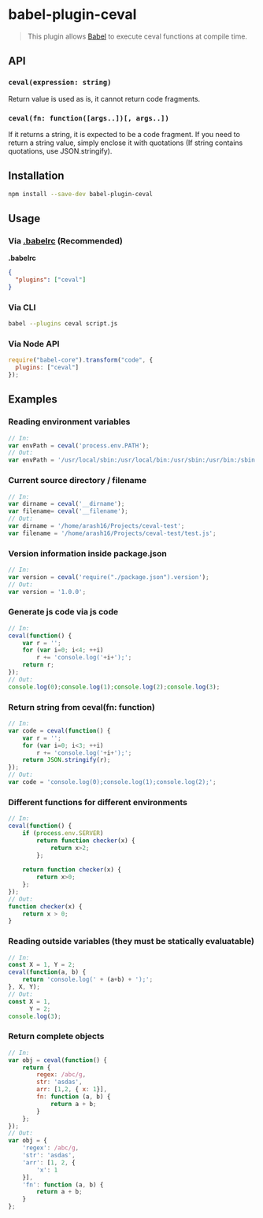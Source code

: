 # babel-plugin-ceval

> This plugin allows [Babel](https://babeljs.io) to execute ceval functions at compile time.

## API

### `ceval(expression: string)`

Return value is used as is, it cannot return code fragments.

### `ceval(fn: function([args..])[, args..])`

If it returns a string, it is expected to be a code fragment. If you need to return
a string value, simply enclose it with quotations (If string contains quotations, use JSON.stringify).

## Installation

```sh
npm install --save-dev babel-plugin-ceval
```

## Usage

### Via [.babelrc](http://babeljs.io/docs/usage/babelrc/) (Recommended)

**.babelrc**

```json
{
  "plugins": ["ceval"]
}
```

### Via CLI

```sh
babel --plugins ceval script.js
```

### Via Node API

```javascript
require("babel-core").transform("code", {
  plugins: ["ceval"]
});
```

## Examples

### Reading environment variables

```javascript
// In:
var envPath = ceval('process.env.PATH');
// Out:
var envPath = '/usr/local/sbin:/usr/local/bin:/usr/sbin:/usr/bin:/sbin:/bin:/usr/games:/usr/local/games';
```

### Current source directory / filename

```javascript
// In:
var dirname = ceval('__dirname');
var filename= ceval('__filename');
// Out:
var dirname = '/home/arash16/Projects/ceval-test';
var filename = '/home/arash16/Projects/ceval-test/test.js';
```

### Version information inside package.json

```javascript
// In:
var version = ceval('require("./package.json").version');
// Out:
var version = '1.0.0';
```

### Generate js code via js code

```javascript
// In:
ceval(function() {
	var r = '';
	for (var i=0; i<4; ++i)
		r += 'console.log('+i+');';
	return r;
});
// Out:
console.log(0);console.log(1);console.log(2);console.log(3);
```

### Return string from ceval(fn: function)

```javascript
// In:
var code = ceval(function() {
	var r = '';
	for (var i=0; i<3; ++i)
		r += 'console.log('+i+');';
	return JSON.stringify(r);
});
// Out:
var code = 'console.log(0);console.log(1);console.log(2);';
```

### Different functions for different environments

```javascript
// In:
ceval(function() {
	if (process.env.SERVER)
		return function checker(x) { 
			return x>2; 
		};
	
	return function checker(x) { 
		return x>0; 
	};
});
// Out:
function checker(x) {
	return x > 0;
}
```

### Reading outside variables (they must be statically evaluatable)

```javascript
// In:
const X = 1, Y = 2;
ceval(function(a, b) {
	return 'console.log(' + (a+b) + ');';
}, X, Y);
// Out:
const X = 1,
      Y = 2;
console.log(3);
```

### Return complete objects

```javascript
// In:
var obj = ceval(function() {
	return {
		regex: /abc/g,
		str: 'asdas',
		arr: [1,2, { x: 1}],
		fn: function (a, b) {
			return a + b;
		}
	};
});
// Out:
var obj = {
	'regex': /abc/g,
	'str': 'asdas',
	'arr': [1, 2, {
		'x': 1
	}],
	'fn': function (a, b) {
		return a + b;
	}
};
```
